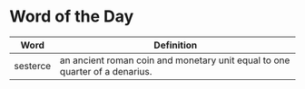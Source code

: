 # Word of the Day

|Word|Definition|
|---|---|
|sesterce|an ancient roman coin and monetary unit equal to one quarter of a denarius.|